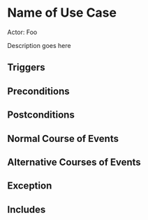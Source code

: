 # Name of Use Case

Actor: Foo

Description goes here

## Triggers

## Preconditions

## Postconditions

## Normal Course of Events

## Alternative Courses of Events

## Exception

## Includes
